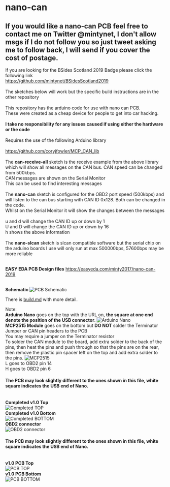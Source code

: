 # nano-can
## If you would like a nano-can PCB feel free to contact me on Twitter @mintynet, I don't allow msgs if I do not follow you so just tweet asking me to follow back, I will send if you cover the cost of postage.
If you are looking for the BSides Scotland 2019 Badge please click the following link
<br>https://github.com/mintynet/BSidesScotland2019
<br>
<br>The sketches below will work but the specific build instructions are in the other repository
<br>
<br>This repository has the arduino code for use with nano can PCB.
<br>These were created as a cheap device for people to get into car hacking.
<br><br><b>I take no responsibility for any issues caused if using either the hardware or the code</b>
<br><br>Requires the use of the following Arduino library
<br><br>https://github.com/coryjfowler/MCP_CAN_lib
<br><br>The <b>can-receive-all</b> sketch is the receive example from the above library which will show all messages on the CAN bus. CAN speed can be changed from 500kbps.
<br>CAN messages are shown on the Serial Monitor
<br>This can be used to find interesting messages
<br><br>The <b>nano-can</b> sketch is configured for the OBD2 port speed (500kbps) and will listen to the can bus starting with CAN ID 0x128. Both can be changed in the code.
<br>Whilst on the Serial Monitor it will show the changes between the messages
<br><br>u and d will change the CAN ID up or down by 1
<br>U and D will change the CAN ID up or down by 16
<br>h shows the above information
<br><br>The <b>nano-slcan</b> sketch is slcan compatible software but the serial chip on the arduino boards I use will only run at max 500000bps, 57600bps may be more reliable

<br><b>EASY EDA PCB Design files</b>
https://easyeda.com/minty2017/nano-can-2019

<br><b>Schematic</b>
![PCB Schematic](Schematic_nano-can-pcb.png)

There is [build.md](./build.md) with more detail.

Note:
<br><b>Arduino Nano</b> goes on the top with the URL on, <b>the square at one end denote the position of the USB connector</b>.
![Arduino Nano](arduino-nano.jpg)
<br><b>MCP2515 Module</b> goes on the bottom but <b>DO NOT</b> solder the Terminator Jumper or CAN pin headers to the PCB
<br>You may require a jumper on the Terminator resistor
<br>To solder the CAN module to the board, add extra solder to the back of the pins, then heat the pins and push through so that the pins are on the rear, then remove the plastic pin spacer left on the top and add extra solder to the pins. 
![MCP2515](mcp2515.JPG)
<br>L goes to OBD2 pin 14
<br>H goes to OBD2 pin 6
#### The PCB may look slightly different to the ones shown in this file, white square indicates the USB end of Nano.
<br><b>Completed v1.0 Top</b><br>
![Completed TOP](top-complete.jpg)
<br><b>Completed v1.0 Bottom</b><br>
![Completed BOTTOM](bottom-complete.jpg)
<br><b>OBD2 connector</b><br>
![OBD2 connector](obd2-connector.jpg)
#### The PCB may look slightly different to the ones shown in this file, white square indicates the USB end of Nano.
<br><b>v1.0 PCB Top</b><br>
![PCB TOP](top-gerber.JPG)
<br><b>v1.0 PCB Bottom</b><br>
![PCB BOTTOM](bottom-gerber.JPG)
